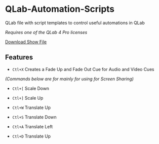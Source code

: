 # QLab-Automation-Scripts
QLab file with script templates to control useful automations in QLab

*Requires one of the QLab 4 Pro licenses*

[Download Show File](https://github.com/jshea2/QLab-Automation-Scripts/releases)

## Features

- `Ctl+X` Creates a Fade Up and Fade Out Cue for Audio and Video Cues

*(Commands below are for mainly for using for Screen Sharing)*

- `Ctl+[` Scale Down

- `Ctl+]` Scale Up

- `Ctl+W` Translate Up

- `Ctl+S` Translate Down

- `Ctl+A` Translate Left

- `Ctl+D` Translate Up
